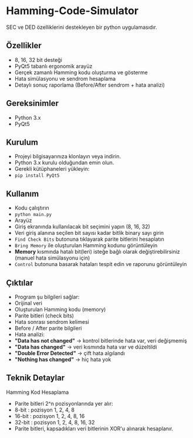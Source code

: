 # Hamming-Code-Simulator
SEC ve DED özelliklerini destekleyen bir python uygulamasıdır.

## Özellikler 
- 8, 16, 32 bit desteği
- PyQt5 tabanlı ergonomik arayüz
- Gerçek zamanlı Hamming kodu oluşturma ve gösterme
- Hata simülasyonu ve sendrom hesaplama
- Detaylı sonuç raporlama (Before/After sendrom + hata analizi)

## Gereksinimler
- Python 3.x
- PyQt5

## Kurulum
- Projeyi bilgisayarınıza klonlayın veya indirin.
- Python 3.x kurulu olduğundan emin olun.
- Gerekli kütüphaneleri yükleyin:
- ``pip install PyQt5``

## Kullanım
- Kodu çalıştırın
-   ``python main.py``
- Arayüz
-  Giriş ekranında kullanılacak bit seçimini yapın (8, 16, 32)
-  Veri giriş alanına seçilen bit sayısı kadar bitlik binary sayı girin 
-  ``Find Check Bits`` butonuna tıklayarak parite bitlerini hesaplatın
-  ``Bring Memory`` ile oluşturulan Hamming kodunu görüntüleyin
-  **Memory** kısmında hatalı bit(leri) isteğe bağlı olarak değiştirebilirsiniz (manuel hata simülasyonu için)
-  ``Control`` butonuna basarak hataları tespit edin ve raporunu görüntüleyin

## Çıktılar
-  Program şu bilgileri sağlar:
-  Orijinal veri
-  Oluşturulan Hamming kodu (memory)
-  Parite bitleri (check bits)
-  Hata sonrası sendrom kelimesi
-  Before / After parite bilgileri
-  Hata analizi:
  -    **"Data has not changed"** → kontrol bitlerinde hata var, veri değişmemiş
  -    **"Data has changed"** → veri kısmında hata var ve düzeltildi
  -    **"Double Error Detected"** → çift hata algılandı
  -    **"Nothing has changed"** → hiç hata yok

## Teknik Detaylar
Hamming Kod Hesaplama
-  Parite bitleri 2^n pozisyonlarında yer alır:
-    8-bit : pozisyon 1, 2, 4, 8
-    16-bit : pozisyon 1, 2, 4, 8, 16
-    32-bit : pozisyon 1, 2, 4, 8, 16, 32
-  Parite bitleri, kapsadıkları veri bitlerinin XOR'u alınarak hesaplanır.
